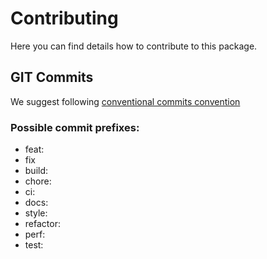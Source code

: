 # Contributing

Here you can find details how to contribute to this package.

## GIT Commits

We suggest following [conventional commits convention](https://www.conventionalcommits.org/en/v1.0.0/)

### Possible commit prefixes:

- feat: 
- fix
- build:
- chore:
- ci:
- docs:
- style:
- refactor:
- perf:
- test:
